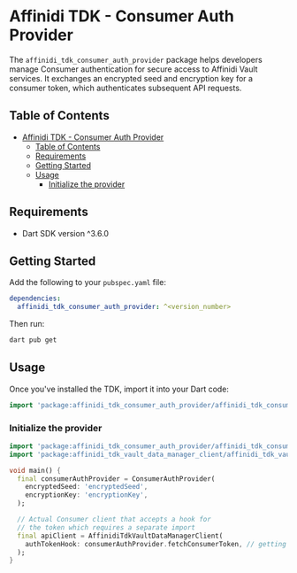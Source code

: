 # Affinidi TDK - Consumer Auth Provider

The `affinidi_tdk_consumer_auth_provider` package helps developers manage Consumer authentication for secure access to Affinidi Vault services. It exchanges an encrypted seed and encryption key for a consumer token, which authenticates subsequent API requests.

## Table of Contents

- [Affinidi TDK - Consumer Auth Provider](#affinidi-tdk---consumer-auth-provider)
  - [Table of Contents](#table-of-contents)
  - [Requirements](#requirements)
  - [Getting Started](#getting-started)
  - [Usage](#usage)
    - [Initialize the provider](#initialize-the-provider)

## Requirements

- Dart SDK version ^3.6.0

## Getting Started

Add the following to your `pubspec.yaml` file:

```yaml
dependencies:
  affinidi_tdk_consumer_auth_provider: ^<version_number>
```

Then run:

```bash
dart pub get
```

## Usage

Once you've installed the TDK, import it into your Dart code:

```dart
import 'package:affinidi_tdk_consumer_auth_provider/affinidi_tdk_consumer_auth_provider.dart';
```

### Initialize the provider

```dart
import 'package:affinidi_tdk_consumer_auth_provider/affinidi_tdk_consumer_auth_provider.dart';
import 'package:affinidi_tdk_vault_data_manager_client/affinidi_tdk_vault_data_manager_client.dart';

void main() {
  final consumerAuthProvider = ConsumerAuthProvider(
    encryptedSeed: 'encryptedSeed',
    encryptionKey: 'encryptionKey',
  );

  // Actual Consumer client that accepts a hook for
  // the token which requires a separate import
  final apiClient = AffinidiTdkVaultDataManagerClient(
    authTokenHook: consumerAuthProvider.fetchConsumerToken, // getting the token from the provider
  );
}
```
